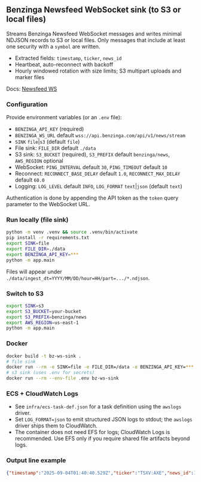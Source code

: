 ## Benzinga Newsfeed WebSocket sink (to S3 or local files)

Streams Benzinga Newsfeed WebSocket messages and writes minimal NDJSON records to S3 or local files. Only messages that include at least one security with a `symbol` are written.

- Extracted fields: `timestamp`, `ticker`, `news_id`
- Heartbeat, auto-reconnect with backoff
- Hourly windowed rotation with size limits; S3 multipart uploads and marker files

Docs: [Newsfeed WS](https://docs.benzinga.com/benzinga-apis/newsfeed-stream-v1/get-stream)

### Configuration

Provide environment variables (or an `.env` file):

- `BENZINGA_API_KEY` (required)
- `BENZINGA_WS_URL` default `wss://api.benzinga.com/api/v1/news/stream`
- `SINK` `file`|`s3` (default `file`)
- File sink: `FILE_DIR` default `./data`
- S3 sink: `S3_BUCKET` (required), `S3_PREFIX` default `benzinga/news`, `AWS_REGION` optional
- WebSocket: `PING_INTERVAL` default `30`, `PING_TIMEOUT` default `10`
- Reconnect: `RECONNECT_BASE_DELAY` default `1.0`, `RECONNECT_MAX_DELAY` default `60.0`
- Logging: `LOG_LEVEL` default `INFO`, `LOG_FORMAT` `text`|`json` (default `text`)

Authentication is done by appending the API token as the `token` query parameter to the WebSocket URL.

### Run locally (file sink)

```bash
python -m venv .venv && source .venv/bin/activate
pip install -r requirements.txt
export SINK=file
export FILE_DIR=./data
export BENZINGA_API_KEY=***
python -m app.main
```

Files will appear under `./data/ingest_dt=YYYY/MM/DD/hour=HH/part=.../*.ndjson`.

### Switch to S3

```bash
export SINK=s3
export S3_BUCKET=your-bucket
export S3_PREFIX=benzinga/news
export AWS_REGION=us-east-1
python -m app.main
```

### Docker

```bash
docker build -t bz-ws-sink .
# file sink
docker run --rm -e SINK=file -e FILE_DIR=/data -e BENZINGA_API_KEY=*** -v $(pwd)/data:/data bz-ws-sink
# s3 sink (uses .env for secrets)
docker run --rm --env-file .env bz-ws-sink
```

### ECS + CloudWatch Logs

- See `infra/ecs-task-def.json` for a task definition using the `awslogs` driver.
- Set `LOG_FORMAT=json` to emit structured JSON logs to stdout; the `awslogs` driver ships them to CloudWatch.
- The container does not need EFS for logs; CloudWatch Logs is recommended. Use EFS only if you require shared file artifacts beyond logs.

### Output line example

```json
{"timestamp":"2025-09-04T01:40:40.529Z","ticker":"TSXV:AXE","news_id":101148083}
```
